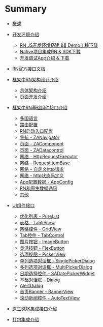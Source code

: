 # Summary

* [概述](./README.md)
* [开发环境介绍]()
   * [RN JS开发环境搭建 & Demo工程下载](./downdesc/reactnative.md)
   * [Native项目集成RN & SDK下载](./downdesc/native.md)
   * [开发调试App介绍 & 下载](./downdesc/rnbrowser.md)
* [RN官方接口文档](./apidesc/apidesc-fb.md)
* [框架中RN架构设计介绍]()
   * [总体架构介绍](./apidesc/rn-archi/rn-archi.md)
   * [页面开发介绍](./apidesc/rn-archi/rn-archi-page.md)
* [框架中RN基础组件接口介绍]()
   * [多国语言](./apidesc/rn-base/language.md)
   * [路由配置](./apidesc/rn-base/routeconfig.md)
   * [RN启动入口配置](./apidesc/rn-base/entryconfig.md)
   * [导航 - ZANavigator](./apidesc/rn-base/zanavigator.md)
   * [页面 - ZAComponent](./apidesc/rn-base/zacomponent.md)
   * [页面 - ZADatacontrol](./apidesc/rn-base/zadatacontrol.md)
   * [网络 - HttpRequestExecutor](./apidesc/rn-base/httprequestexecutor.md)
   * [网络 - RequestItemBase](./apidesc/rn-base/requestitembase.md)
   * [网络 - 自定义http请求](./apidesc/rn-base/httprequestitemdemo.md)
   * [网络 - http状态码定义](./apidesc/rn-base/httpresultcodes.md)
   * [App配置数据 - AppConfig](./apidesc/rn-base/appconfig.md)
   * [RN和原生数据通讯](./apidesc/rn-base/nativeinterface.md)
   * [其他](./apidesc/rn-base/others.md)

* [UI组件接口]()
   * [优化列表 - PureList](./apidesc/rn-widgets/purelist.md)
   * [表格 - TableView](./apidesc/rn-widgets/tableview.md)
   * [网格控件 - GridView](./apidesc/rn-widgets/gridview.md)
   * [Tab控件 - TabControl](./apidesc/rn-widgets/tabcontrol.md)
   * [图片按钮 - ImageButton](./apidesc/rn-widgets/imagebutton.md)
   * [灵活按钮 - FlexButton](./apidesc/rn-widgets/flexbutton.md)
   * [选项视图 - PickerView](./apidesc/rn-widgets/pickerview.md)
   * [单列选项对话框 - SinglePickerDialog](./apidesc/rn-widgets/singlepickerdialog.md)
   * [多列选项对话框 - MultiPickerDialog](./apidesc/rn-widgets/multipickerdialog.md)
   * [日期选择控件 - SADatePickerWidget](./apidesc/rn-widgets/sadatepickerwidget.md)
   * [基础对话框 - Dialog](./apidesc/rn-widgets/dialog.md)
   * [AlertDialog](./apidesc/rn-widgets/alertdialog.md)
   * [首页Banner - BannerView](./apidesc/rn-widgets/bannerview.md)
   * [滚动新闻控件 - AutoTextView](./apidesc/rn-widgets/autotextview.md)

* [原生SDK集成接口介绍](./apidesc/native/apidesc-native.md)
* [打包集成介绍](./apidesc/release/bundle.md)

